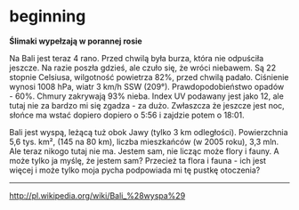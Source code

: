beginning
=========

**Ślimaki wypełzają w porannej rosie**

Na Bali jest teraz 4 rano. Przed chwilą była burza, która nie odpuściła jeszcze. Na razie poszła gdzieś, ale czuło się, że wróci niebawem.
Są 22 stopnie Celsiusa, wilgotność powietrza 82%, przed chwilą padało. Ciśnienie wynosi 1008 hPa, wiatr 3 km/h SSW
(209°). Prawdopodobieństwo opadów -  60%. Chmury zakrywają 93% nieba. Index UV podawany jest jako 12, ale tutaj nie za bardzo mi się zgadza - za dużo. Zwłaszcza że jeszcze jest noc, słońce ma wstać dopiero dopiero o 5:56 i zajdzie potem o 18:01.

Bali jest wyspą, leżącą tuż obok Jawy (tylko 3 km odległości). Powierzchnia 5,6 tys. km², (145 na 80 km), liczba mieszkańców (w 2005 roku), 3,3 mln. Ale teraz nikogo tutaj nie ma. Jestem sam, nie licząc może flory i fauny. A może tylko ja myślę, że jestem sam? Przecież ta flora i fauna - ich jest więcej i może tylko moja pycha podpowiada mi tę pustkę otoczenia?

---
http://pl.wikipedia.org/wiki/Bali_%28wyspa%29
